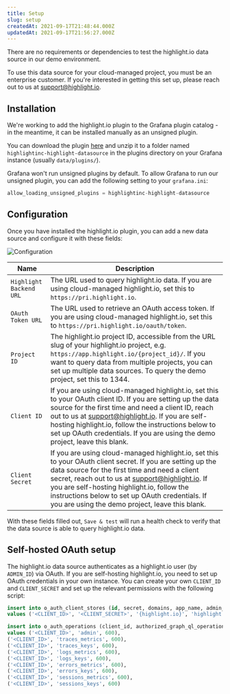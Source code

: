 ```yaml
---
title: Setup
slug: setup
createdAt: 2021-09-17T21:48:44.000Z
updatedAt: 2021-09-17T21:56:27.000Z
---
```


There are no requirements or dependencies to test the highlight.io data source in our demo environment.

To use this data source for your cloud-managed project, you must be an enterprise customer. If you're interested in getting this set up, please reach out to us at [support@highlight.io](mailto:support@highlight.io).

## Installation
We're working to add the highlight.io plugin to the Grafana plugin catalog - in the meantime, it can be installed manually as an unsigned plugin. 

You can download the plugin [here](https://highlight-client-bundle.s3.us-east-2.amazonaws.com/assets/grafana/highlightinc-highlight-datasource.zip) and unzip it to a folder named `highlightinc-highlight-datasource` in the plugins directory on your Grafana instance (usually `data/plugins/`).

Grafana won't run unsigned plugins by default. To allow Grafana to run our unsigned plugin, you can add the following setting to your `grafana.ini`:

```javascript
allow_loading_unsigned_plugins = highlightinc-highlight-datasource
```

## Configuration
Once you have installed the highlight.io plugin, you can add a new data source and configure it with these fields:

![Configuration](/images/docs/grafana/configuration.png)

|Name|Description|
|----|-----------|
|`Highlight Backend URL`|The URL used to query highlight.io data. If you are using cloud-managed highlight.io, set this to `https://pri.highlight.io`.|
|`OAuth Token URL`|The URL used to retrieve an OAuth access token. If you are using cloud-managed highlight.io, set this to `https://pri.highlight.io/oauth/token`.|
|`Project ID`|The highlight.io project ID, accessible from the URL slug of your highlight.io project, e.g. `https://app.highlight.io/{project_id}/`. If you want to query data from multiple projects, you can set up multiple data sources. To query the demo project, set this to 1344.|
|`Client ID`|If you are using cloud-managed highlight.io, set this to your OAuth client ID. If you are setting up the data source for the first time and need a client ID, reach out to us at [support@highlight.io](mailto:support@highlight.io). If you are self-hosting highlight.io, follow the instructions below to set up OAuth credentials. If you are using the demo project, leave this blank.|
|`Client Secret`|If you are using cloud-managed highlight.io, set this to your OAuth client secret. If you are setting up the data source for the first time and need a client secret, reach out to us at [support@highlight.io](mailto:support@highlight.io). If you are self-hosting highlight.io, follow the instructions below to set up OAuth credentials. If you are using the demo project, leave this blank.|

With these fields filled out, `Save & test` will run a health check to verify that the data source is able to query highlight.io data.

## Self-hosted OAuth setup

The highlight.io data source authenticates as a highlight.io user (by `ADMIN_ID`) via OAuth. If you are self-hosting highlight.io, you need to set up OAuth credentials in your own instance. You can create your own `CLIENT_ID` and `CLIENT_SECRET` and set up the relevant permissions with the following script:

```sql
insert into o_auth_client_stores (id, secret, domains, app_name, admin_id)
values ('<CLIENT_ID>', '<CLIENT_SECRET>', '{highlight.io}', 'highlight.io', <ADMIN_ID>);

insert into o_auth_operations (client_id, authorized_graph_ql_operation, minute_rate_limit)
values ('<CLIENT_ID>', 'admin', 600),
('<CLIENT_ID>', 'traces_metrics', 600),
('<CLIENT_ID>', 'traces_keys', 600),
('<CLIENT_ID>', 'logs_metrics', 600),
('<CLIENT_ID>', 'logs_keys', 600),
('<CLIENT_ID>', 'errors_metrics', 600),
('<CLIENT_ID>', 'errors_keys', 600),
('<CLIENT_ID>', 'sessions_metrics', 600),
('<CLIENT_ID>', 'sessions_keys', 600)
```
